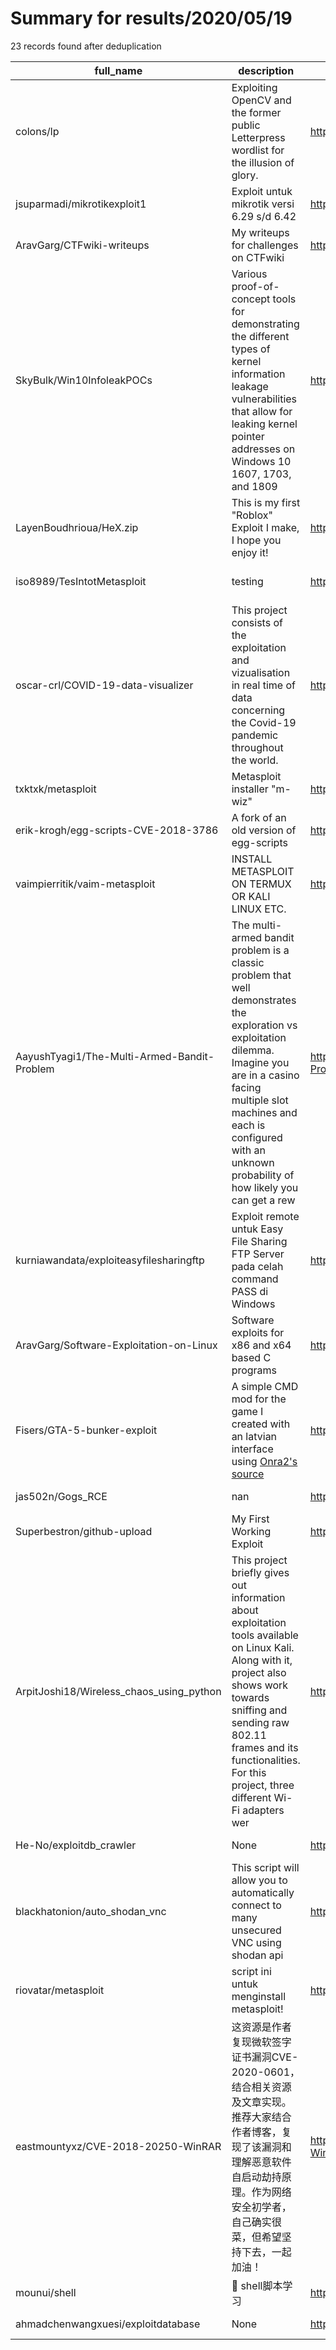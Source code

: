 
# Summary for results/2020/05/19
    
23 records found after deduplication

| full_name | description | html_url | matched_list | matched_count | pushed_at | size | stargazers_count | language | forks_count | vul_ids |
|---------------------------------------------|------------------------------------------------------------------------------------------------------------------------------------------------------------------------------------------------------------------------------------------------------------------|----------------------------------------------------------------|----------------------------------|-----------------|---------------------------|--------|--------------------|------------|---------------|-------------------------------------|
| colons/lp | Exploiting OpenCV and the former public Letterpress wordlist for the illusion of glory. | https://github.com/colons/lp | ['exploit'] | 1 | 2020-05-19 15:14:41+00:00 | 8471 | 0 | Python | 0 | [] |
| jsuparmadi/mikrotikexploit1 | Exploit untuk mikrotik versi 6.29 s/d 6.42 | https://github.com/jsuparmadi/mikrotikexploit1 | ['exploit'] | 1 | 2020-05-19 08:43:11+00:00 | 2 | 0 | | 0 | [] |
| AravGarg/CTFwiki-writeups | My writeups for challenges on CTFwiki | https://github.com/AravGarg/CTFwiki-writeups | ['exploit'] | 1 | 2020-05-19 17:56:48+00:00 | 1 | 0 | | 0 | [] |
| SkyBulk/Win10InfoleakPOCs | Various proof-of-concept tools for demonstrating the different types of kernel information leakage vulnerabilities that allow for leaking kernel pointer addresses on Windows 10 1607, 1703, and 1809 | https://github.com/SkyBulk/Win10InfoleakPOCs | ['vulnerability poc'] | 1 | 2020-05-19 17:11:24+00:00 | 48 | 0 | nan | 1 | [] |
| LayenBoudhrioua/HeX.zip | This is my first "Roblox" Exploit I make, I hope you enjoy it! | https://github.com/LayenBoudhrioua/HeX.zip | ['exploit'] | 1 | 2020-05-19 17:26:36+00:00 | 8801 | 0 | | 0 | [] |
| iso8989/TesIntotMetasploit | testing | https://github.com/iso8989/TesIntotMetasploit | ['metasploit module OR payload'] | 1 | 2020-05-19 14:36:08+00:00 | 0 | 0 | | 0 | [] |
| oscar-crl/COVID-19-data-visualizer | This project consists of the exploitation and vizualisation in real time of data concerning the Covid-19 pandemic throughout the world. | https://github.com/oscar-crl/COVID-19-data-visualizer | ['exploit'] | 1 | 2020-05-19 14:02:15+00:00 | 417 | 0 | Dart | 0 | [] |
| txktxk/metasploit | Metasploit installer "m-wiz" | https://github.com/txktxk/metasploit | ['metasploit module OR payload'] | 1 | 2020-05-19 13:12:33+00:00 | 10 | 0 | | 0 | [] |
| erik-krogh/egg-scripts-CVE-2018-3786 | A fork of an old version of egg-scripts | https://github.com/erik-krogh/egg-scripts-CVE-2018-3786 | ['cve-2'] | 1 | 2020-05-19 12:22:25+00:00 | 67 | 0 | JavaScript | 0 | ['CVE-2018-3786'] |
| vaimpierritik/vaim-metasploit | INSTALL METASPLOIT ON TERMUX OR KALI LINUX ETC. | https://github.com/vaimpierritik/vaim-metasploit | ['metasploit module OR payload'] | 1 | 2020-05-19 11:31:05+00:00 | 3 | 0 | Shell | 0 | [] |
| AayushTyagi1/The-Multi-Armed-Bandit-Problem | The multi-armed bandit problem is a classic problem that well demonstrates the exploration vs exploitation dilemma. Imagine you are in a casino facing multiple slot machines and each is configured with an unknown probability of how likely you can get a rew | https://github.com/AayushTyagi1/The-Multi-Armed-Bandit-Problem | ['exploit'] | 1 | 2020-05-19 12:03:42+00:00 | 32 | 0 | Python | 0 | [] |
| kurniawandata/exploiteasyfilesharingftp | Exploit remote untuk Easy File Sharing FTP Server pada celah command PASS di Windows | https://github.com/kurniawandata/exploiteasyfilesharingftp | ['exploit'] | 1 | 2020-05-19 13:40:18+00:00 | 5 | 1 | Python | 1 | [] |
| AravGarg/Software-Exploitation-on-Linux | Software exploits for x86 and x64 based C programs | https://github.com/AravGarg/Software-Exploitation-on-Linux | ['exploit'] | 1 | 2020-05-19 18:45:46+00:00 | 115 | 0 | | 0 | [] |
| Fisers/GTA-5-bunker-exploit | A simple CMD mod for the game I created with an latvian interface using [Onra2's source](https://github.com/onra2/Onra2-s-mini-external-cheat) | https://github.com/Fisers/GTA-5-bunker-exploit | ['exploit'] | 1 | 2020-05-19 05:56:55+00:00 | 100 | 1 | C++ | 1 | [] |
| jas502n/Gogs_RCE | nan | https://github.com/jas502n/Gogs_RCE | ['rce'] | 1 | 2020-05-19 12:08:49+00:00 | 454 | 10 | nan | 1 | [] |
| Superbestron/github-upload | My First Working Exploit | https://github.com/Superbestron/github-upload | ['exploit'] | 1 | 2020-05-19 04:57:00+00:00 | 5 | 1 | Python | 0 | [] |
| ArpitJoshi18/Wireless_chaos_using_python | This project briefly gives out information about exploitation tools available on Linux Kali. Along with it, project also shows work towards sniffing and sending raw 802.11 frames and its functionalities. For this project, three different Wi-Fi adapters wer | https://github.com/ArpitJoshi18/Wireless_chaos_using_python | ['exploit'] | 1 | 2020-05-19 00:25:33+00:00 | 1716 | 0 | | 0 | [] |
| He-No/exploitdb_crawler | None | https://github.com/He-No/exploitdb_crawler | ['exploit'] | 1 | 2020-05-19 12:46:26+00:00 | 32 | 0 | Shell | 0 | [] |
| blackhatonion/auto_shodan_vnc | This script will allow you to automatically connect to many unsecured VNC using shodan api | https://github.com/blackhatonion/auto_shodan_vnc | ['exploit'] | 1 | 2020-05-19 06:23:44+00:00 | 11 | 0 | Python | 0 | [] |
| riovatar/metasploit | script ini untuk menginstall metasploit! | https://github.com/riovatar/metasploit | ['metasploit module OR payload'] | 1 | 2020-05-19 12:52:02+00:00 | 4 | 0 | Shell | 0 | [] |
| eastmountyxz/CVE-2018-20250-WinRAR | 这资源是作者复现微软签字证书漏洞CVE-2020-0601，结合相关资源及文章实现。推荐大家结合作者博客，复现了该漏洞和理解恶意软件自启动劫持原理。作为网络安全初学者，自己确实很菜，但希望坚持下去，一起加油！ | https://github.com/eastmountyxz/CVE-2018-20250-WinRAR | ['cve-2'] | 1 | 2020-05-19 07:55:32+00:00 | 66 | 0 | Python | 0 | ['CVE-2018-20250', 'CVE-2020-0601'] |
| mounui/shell | :shell: shell脚本学习 | https://github.com/mounui/shell | ['shellcode'] | 1 | 2020-05-19 14:42:24+00:00 | 49 | 0 | nan | 0 | [] |
| ahmadchenwangxuesi/exploitdatabase | None | https://github.com/ahmadchenwangxuesi/exploitdatabase | ['exploit'] | 1 | 2020-05-19 18:12:45+00:00 | 78 | 0 | Python | 0 | [] |
